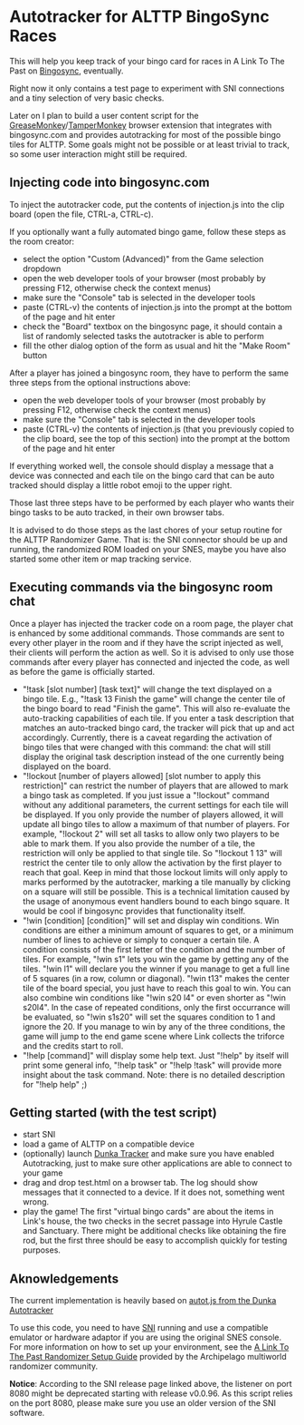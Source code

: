 Autotracker for ALTTP BingoSync Races
=====================================

This will help you keep track of your bingo card for races in A Link To The Past on [Bingosync](https://bingosync.com/), eventually.

Right now it only contains a test page to experiment with SNI connections and a tiny selection of very basic checks.

Later on I plan to build a user content script for the [GreaseMonkey](https://github.com/greasemonkey/greasemonkey)/[TamperMonkey](https://www.tampermonkey.net/) browser extension that integrates with bingosync.com and provides autotracking for most of the possible bingo tiles for ALTTP.
Some goals might not be possible or at least trivial to track, so some user interaction might still be required.

Injecting code into bingosync.com
---------------------------------

To inject the autotracker code, put the contents of injection.js into the clip board (open the file, CTRL-a, CTRL-c).

If you optionally want a fully automated bingo game, follow these steps as the room creator:

- select the option "Custom (Advanced)" from the Game selection dropdown
- open the web developer tools of your browser (most probably by pressing F12, otherwise check the context menus)
- make sure the "Console" tab is selected in the developer tools
- paste (CTRL-v) the contents of injection.js into the prompt at the bottom of the page and hit enter
- check the "Board" textbox on the bingosync page, it should contain a list of randomly selected tasks the autotracker is able to perform
- fill the other dialog option of the form as usual and hit the "Make Room" button

After a player has joined a bingosync room, they have to perform the same three steps from the optional instructions above:

- open the web developer tools of your browser (most probably by pressing F12, otherwise check the context menus)
- make sure the "Console" tab is selected in the developer tools
- paste (CTRL-v) the contents of injection.js (that you previously copied to the clip board, see the top of this section) into the prompt at the bottom of the page and hit enter

If everything worked well, the console should display a message that a device was connected and each tile on the bingo card that can be auto tracked should display a little robot emoji to the upper right.

Those last three steps have to be performed by each player who wants their bingo tasks to be auto tracked, in their own browser tabs.

It is advised to do those steps as the last chores of your setup routine for the ALTTP Randomizer Game. That is: the SNI connector should be up and running, the randomized ROM loaded on your SNES, maybe you have also started some other item or map tracking service. 

Executing commands via the bingosync room chat
----------------------------------------------

Once a player has injected the tracker code on a room page, the player chat is enhanced by some additional commands. Those commands are sent to every other player in the room and if they have the script injected as well, their clients will perform the action as well. So it is advised to only use those commands after every player has connected and injected the code, as well as before the game is officially started.

- "!task [slot number] [task text]" will change the text displayed on a bingo tile. E.g., "!task 13 Finish the game" will change the center tile of the bingo board to read "Finish the game". This will also re-evaluate the auto-tracking capabilities of each tile. If you enter a task description that matches an auto-tracked bingo card, the tracker will pick that up and act accordingly. Currently, there is a caveat regarding the activation of bingo tiles that were changed with this command: the chat will still display the original task description instead of the one currently being displayed on the board.
- "!lockout [number of players allowed] [slot number to apply this restriction]" can restrict the number of players that are allowed to mark a bingo task as completed. If you just issue a "!lockout" command without any additional parameters, the current settings for each tile will be displayed. If you only provide the number of players allowed, it will update all bingo tiles to allow a maximum of that number of players. For example, "!lockout 2" will set all tasks to allow only two players to be able to mark them. If you also provide the number of a tile, the restriction will only be applied to that single tile. So "!lockout 1 13" will restrict the center tile to only allow the activation by the first player to reach that goal. Keep in mind that those lockout limits will only apply to marks performed by the autotracker, marking a tile manually by clicking on a square will still be possible. This is a technical limitation caused by the usage of anonymous event handlers bound to each bingo square. It would be cool if bingosync provides that functionality itself.
- "!win [condition] [condition]" will set and display win conditions. Win conditions are either a minimum amount of squares to get, or a minimum number of lines to achieve or simply to conquer a certain tile. A condition consists of the first letter of the condition and the number of tiles. For example, "!win s1" lets you win the game by getting any of the tiles. "!win l1" will declare you the winner if you manage to get a full line of 5 squares (in a row, column or diagonal). "!win t13" makes the center tile of the board special, you just have to reach this goal to win. You can also combine win conditions like "!win s20 l4" or even shorter as "!win s20l4". In the case of repeated conditions, only the first occurrance will be evaluated, so "!win s1s20" will set the squares condition to 1 and ignore the 20. If you manage to win by any of the three conditions, the game will jump to the end game scene where Link collects the triforce and the credits start to roll.
- "!help [command]" will display some help text. Just "!help" by itself will print some general info, "!help task" or "!help !task" will provide more insight about the task command. Note: there is no detailed description for "!help help" ;)

Getting started (with the test script)
--------------------------------------

- start SNI
- load a game of ALTTP on a compatible device
- (optionally) launch [Dunka Tracker](https://alttprtracker.dunka.net/index.html) and make sure you have enabled Autotracking, just to make sure other applications are able to connect to your game
- drag and drop test.html on a browser tab. The log should show messages that it connected to a device. If it does not, something went wrong.
- play the game! The first "virtual bingo cards" are about the items in Link's house, the two checks in the secret passage into Hyrule Castle and Sanctuary. There might be additional checks like obtaining the fire rod, but the first three should be easy to accomplish quickly for testing purposes.


Aknowledgements
---------------

The current implementation is heavily based on [autot.js from the Dunka Autotracker](https://github.com/bigdunka/alttptracker/blob/master/js/autot.js)

To use this code, you need to have [SNI](https://github.com/alttpo/sni/releases) running and use a compatible emulator or hardware adaptor if you are using the original SNES console. For more information on how to set up your environment, see the [A Link To The Past Randomizer Setup Guide](https://archipelago.gg/tutorial/A%20Link%20to%20the%20Past/multiworld/en) provided by the Archipelago multiworld randomizer community.

**Notice**: According to the SNI release page linked above, the listener on port 8080 might be deprecated starting with release v0.0.96. As this script relies on the port 8080, please make sure you use an older version of the SNI software.
